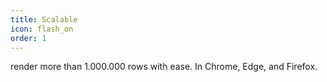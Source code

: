 ```yaml
---
title: Scalable
icon: flash_on
order: 1
---
```


render more than 1.000.000 rows with ease. In Chrome, Edge, and Firefox. 
